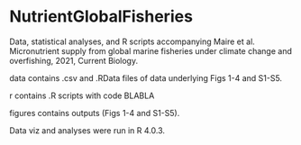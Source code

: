 # NutrientGlobalFisheries

Data, statistical analyses, and R scripts accompanying Maire et al. Micronutrient supply from global marine fisheries under climate change and overfishing, 2021, Current Biology.

data contains .csv and .RData files of data underlying Figs 1-4 and S1-S5.

r contains .R scripts with code BLABLA

figures contains outputs (Figs 1-4 and S1-S5).

Data viz and analyses were run in R 4.0.3.
